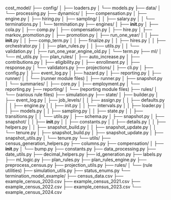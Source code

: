 cost_model/
├── config/
│   ├── loaders.py
│   └── models.py
├── data/
│   └── processing.py
├── dynamics/
│   ├── compensation.py
│   ├── engine.py
│   ├── hiring.py
│   ├── sampling/
│   │   ├── salary.py
│   │   └── terminations.py
│   └── termination.py
├── engines/
│   ├── __init__.py
│   ├── cola.py
│   ├── comp.py
│   ├── compensation.py
│   ├── hire.py
│   ├── markov_promotion.py
│   ├── promotion.py
│   ├── run_one_year/
│   │   ├── __init__.py
│   │   ├── comp_term.py
│   │   ├── finalize.py
│   │   ├── hires.py
│   │   ├── orchestrator.py
│   │   ├── plan_rules.py
│   │   ├── utils.py
│   │   └── validation.py
│   ├── run_one_year_engine_old.py
│   └── term.py
├── ml/
│   └── ml_utils.py
├── plan_rules/
│   ├── auto_increase.py
│   ├── contributions.py
│   ├── eligibility.py
│   ├── enrollment.py
│   ├── response.py
│   └── validators.py
├── projections/
│   ├── cli.py
│   ├── config.py
│   ├── event_log.py
│   ├── hazard.py
│   ├── reporting.py
│   ├── runner/
│   │   └── (runner module files)
│   ├── runner.py
│   ├── snapshot.py
│   └── summaries/
│       ├── core.py
│       ├── employment.py
│       └── reporting.py
├── reporting/
│   └── (reporting module files)
├── rules/
│   └── (various rule files)
├── simulation.py
├── state/
│   ├── builder.py
│   ├── event_log.py
│   ├── job_levels/
│   │   ├── assign.py
│   │   ├── defaults.py
│   │   ├── engine.py
│   │   ├── init.py
│   │   ├── intervals.py
│   │   ├── loader.py
│   │   ├── models.py
│   │   ├── sampling.py
│   │   ├── state.py
│   │   ├── transitions.py
│   │   └── utils.py
│   ├── schema.py
│   ├── snapshot.py
│   ├── snapshot/
│   │   ├── __init__.py
│   │   ├── constants.py
│   │   ├── details.py
│   │   ├── helpers.py
│   │   ├── snapshot_build.py
│   │   ├── snapshot_update.py
│   │   └── tenure.py
│   ├── snapshot_build.py
│   ├── snapshot_update.py
│   ├── snapshot_utils.py
│   └── tenure.py
└── utils/
    ├── census_generation_helpers.py
    ├── columns.py
    ├── compensation/
    │   ├── __init__.py
    │   └── bump.py
    ├── constants.py
    ├── data_processing.py
    ├── date_utils.py
    ├── decimal_helpers.py
    ├── id_generation.py
    ├── labels.py
    ├── ml_logic.py
    ├── plan_rules.py
    ├── plan_rules_engine.py
    ├── preprocess_census.py
    ├── projection_utils.py
    ├── rules/
    │   └── (rule utilities)
    ├── simulation_utils.py
    ├── status_enums.py
    └── termination_model_example/
        ├── census_data.csv
        ├── example_census_2020.csv
        ├── example_census_2021.csv
        ├── example_census_2022.csv
        ├── example_census_2023.csv
        └── example_census_2024.csv